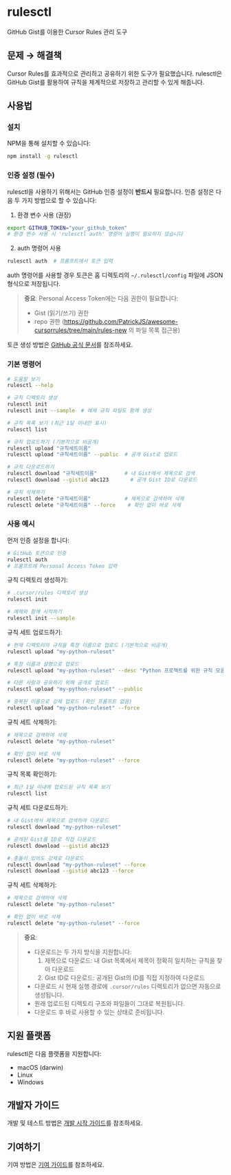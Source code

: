 # rulesctl

GitHub Gist를 이용한 Cursor Rules 관리 도구

## 문제 → 해결책

Cursor Rules를 효과적으로 관리하고 공유하기 위한 도구가 필요했습니다. rulesctl은 GitHub Gist를 활용하여 규칙을 체계적으로 저장하고 관리할 수 있게 해줍니다.

## 사용법

### 설치

NPM을 통해 설치할 수 있습니다:

```bash
npm install -g rulesctl
```

### 인증 설정 (필수)

rulesctl을 사용하기 위해서는 GitHub 인증 설정이 **반드시** 필요합니다. 인증 설정은 다음 두 가지 방법으로 할 수 있습니다:

1. 환경 변수 사용 (권장)
```bash
export GITHUB_TOKEN="your_github_token"
# 환경 변수 사용 시 'rulesctl auth' 명령어 실행이 필요하지 않습니다
```

2. auth 명령어 사용
```bash
rulesctl auth  # 프롬프트에서 토큰 입력
```

auth 명령어를 사용할 경우 토큰은 홈 디렉토리의 `~/.rulesctl/config` 파일에 JSON 형식으로 저장됩니다.

> **중요**: Personal Access Token에는 다음 권한이 필요합니다:
> - Gist (읽기/쓰기) 권한
> - repo 권한 (https://github.com/PatrickJS/awesome-cursorrules/tree/main/rules-new 의 파일 목록 접근용)

토큰 생성 방법은 [GitHub 공식 문서](https://docs.github.com/ko/authentication/keeping-your-account-and-data-secure/creating-a-personal-access-token)를 참조하세요.

### 기본 명령어

```bash
# 도움말 보기
rulesctl --help

# 규칙 디렉토리 생성
rulesctl init
rulesctl init --sample  # 예제 규칙 파일도 함께 생성

# 규칙 목록 보기 (최근 1달 이내만 표시)
rulesctl list

# 규칙 업로드하기 (기본적으로 비공개)
rulesctl upload "규칙세트이름"
rulesctl upload "규칙세트이름" --public  # 공개 Gist로 업로드

# 규칙 다운로드하기
rulesctl download "규칙세트이름"         # 내 Gist에서 제목으로 검색
rulesctl download --gistid abc123       # 공개 Gist ID로 다운로드

# 규칙 삭제하기
rulesctl delete "규칙세트이름"           # 제목으로 검색하여 삭제
rulesctl delete "규칙세트이름" --force    # 확인 없이 바로 삭제
```

### 사용 예시

먼저 인증 설정을 합니다:
```bash
# GitHub 토큰으로 인증
rulesctl auth
# 프롬프트에 Personal Access Token 입력
```

규칙 디렉토리 생성하기:
```bash
# .cursor/rules 디렉토리 생성
rulesctl init

# 예제와 함께 시작하기
rulesctl init --sample
```

규칙 세트 업로드하기:
```bash
# 현재 디렉토리의 규칙을 특정 이름으로 업로드 (기본적으로 비공개)
rulesctl upload "my-python-ruleset"

# 특정 이름과 설명으로 업로드
rulesctl upload "my-python-ruleset" --desc "Python 프로젝트를 위한 규칙 모음"

# 다른 사람과 공유하기 위해 공개로 업로드
rulesctl upload "my-python-ruleset" --public

# 중복된 이름으로 강제 업로드 (확인 프롬프트 없음)
rulesctl upload "my-python-ruleset" --force
```

규칙 세트 삭제하기:
```bash
# 제목으로 검색하여 삭제
rulesctl delete "my-python-ruleset"

# 확인 없이 바로 삭제
rulesctl delete "my-python-ruleset" --force
```

규칙 목록 확인하기:
```bash
# 최근 1달 이내에 업로드된 규칙 목록 보기
rulesctl list
```

규칙 세트 다운로드하기:
```bash
# 내 Gist에서 제목으로 검색하여 다운로드
rulesctl download "my-python-ruleset"

# 공개된 Gist를 ID로 직접 다운로드
rulesctl download --gistid abc123

# 충돌이 있어도 강제로 다운로드
rulesctl download "my-python-ruleset" --force
rulesctl download --gistid abc123 --force
```

규칙 세트 삭제하기:
```bash
# 제목으로 검색하여 삭제
rulesctl delete "my-python-ruleset"

# 확인 없이 바로 삭제
rulesctl delete "my-python-ruleset" --force
```

> **중요**:
> - 다운로드는 두 가지 방식을 지원합니다:
>   1. 제목으로 다운로드: 내 Gist 목록에서 제목이 정확히 일치하는 규칙을 찾아 다운로드
>   2. Gist ID로 다운로드: 공개된 Gist의 ID를 직접 지정하여 다운로드
> - 다운로드 시 현재 실행 경로에 `.cursor/rules` 디렉토리가 없으면 자동으로 생성됩니다.
> - 원래 업로드된 디렉토리 구조와 파일들이 그대로 복원됩니다.
> - 다운로드 후 바로 사용할 수 있는 상태로 준비됩니다.

## 지원 플랫폼

rulesctl은 다음 플랫폼을 지원합니다:
- macOS (darwin)
- Linux
- Windows

## 개발자 가이드

개발 및 테스트 방법은 [개발 시작 가이드](docs/ko/GET-STARTED.md)를 참조하세요.

## 기여하기

기여 방법은 [기여 가이드](docs/ko/GET-STARTED.md#기여-가이드)를 참조하세요. 